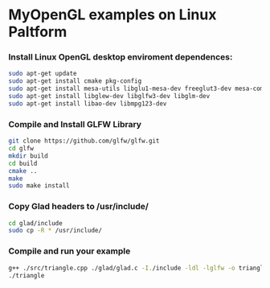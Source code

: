 # MyOpenGL examples on Linux Paltform

### Install Linux OpenGL desktop enviroment dependences:
```bash
sudo apt-get update
sudo apt-get install cmake pkg-config
sudo apt-get install mesa-utils libglu1-mesa-dev freeglut3-dev mesa-common-dev
sudo apt-get install libglew-dev libglfw3-dev libglm-dev
sudo apt-get install libao-dev libmpg123-dev
```
### Compile and Install GLFW Library
```bash
git clone https://github.com/glfw/glfw.git
cd glfw
mkdir build
cd build
cmake ..
make
sudo make install
```
### Copy Glad headers to /usr/include/
```bash
cd glad/include
sudo cp -R * /usr/include/
```
### Compile and run your example
```bash
g++ ./src/triangle.cpp ./glad/glad.c -I./include -ldl -lglfw -o triangle
./triangle
```